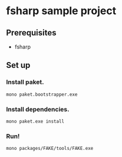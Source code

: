 
fsharp sample project
=======================

Prerequisites
-------------

* fsharp

Set up
--------

### Install paket.

```shell
mono paket.bootstrapper.exe
```

### Install dependencies.

```shell
mono paket.exe install
```

### Run!

```shell
mono packages/FAKE/tools/FAKE.exe
```
